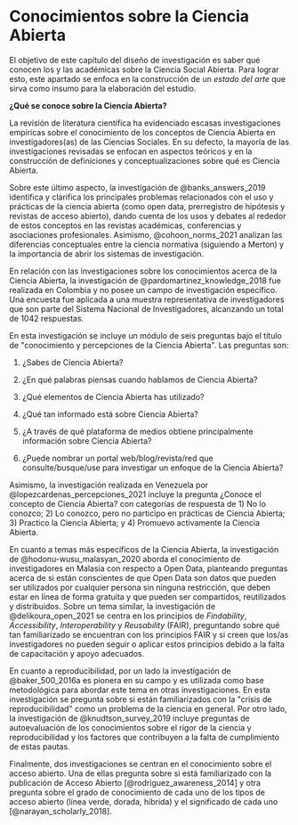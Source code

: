 # Conocimientos sobre la Ciencia Abierta

El objetivo de este capítulo del diseño de investigación es saber qué conocen los y las académicas sobre la Ciencia Social Abierta. Para lograr esto, este apartado se enfoca en la construcción de un *estado del arte* que sirva como insumo para la elaboración del estudio.

**¿Qué se conoce sobre la Ciencia Abierta?**

La revisión de literatura científica ha evidenciado escasas investigaciones empíricas sobre el conocimiento de los conceptos de Ciencia Abierta en investigadores(as) de las Ciencias Sociales. En su defecto, la mayoría de las investigaciones revisadas se enfocan en aspectos teóricos y en la construcción de definiciones y conceptualizaciones sobre qué es Ciencia Abierta.

Sobre este último aspecto, la investigación de @banks_answers_2019 identifica y clarifica los principales problemas relacionados con el uso y prácticas de la ciencia abierta (como open data, prerregistro de hipótesis y revistas de acceso abierto), dando cuenta de los usos y debates al rededor de estos conceptos en las revistas académicas, conferencias y asociaciones profesionales. Asimismo, @cohoon_norms_2021 analizan las diferencias conceptuales entre la ciencia normativa (siguiendo a Merton) y la importancia de abrir los sistemas de investigación.

En relación con las investigaciones sobre los conocimientos acerca de la Ciencia Abierta, la investigación de @pardomartinez_knowledge_2018 fue realizada en Colombia y no posee un campo de investigación específico. Una encuesta fue aplicada a una muestra representativa de investigadores que son parte del Sistema Nacional de Investigadores, alcanzando un total de 1042 respuestas.

En esta investigación se incluye un módulo de seis preguntas bajo el título de "conocimiento y percepciones de la Ciencia Abierta". Las preguntas son:


1) ¿Sabes de Ciencia Abierta?

2) ¿En qué palabras piensas cuando hablamos de Ciencia Abierta?

3) ¿Qué elementos de Ciencia Abierta has utilizado?

4) ¿Qué tan informado está sobre Ciencia Abierta?

5) ¿A través de qué plataforma de medios obtiene principalmente información sobre Ciencia Abierta?

6) ¿Puede nombrar un portal web/blog/revista/red que consulte/busque/use para investigar un enfoque de la Ciencia Abierta?

Asimismo, la investigación realizada en Venezuela por @lopezcardenas_percepciones_2021 incluye la pregunta ¿Conoce el concepto de Ciencia Abierta? con categorías de respuesta de 1) No lo conozco; 2) Lo conozco, pero no participo en prácticas de Ciencia Abierta; 3) Practico la Ciencia Abierta; y 4) Promuevo activamente la Ciencia Abierta.

En cuanto a temas más específicos de la Ciencia Abierta, la investigación de @hodonu-wusu_malasyan_2020 aborda el conocimiento de investigadores en Malasia con respecto a Open Data, planteando preguntas acerca de si están conscientes de que Open Data son datos que pueden ser utilizados por cualquier persona sin ninguna restricción, que deben estar en línea de forma gratuita y que pueden ser compartidos, reutilizados y distribuidos. Sobre un tema similar, la investigación de @delikoura_open_2021 se centra en los principios de *Findability*, *Accessibility*, *Interoperability* y *Reusability* (FAIR), preguntando sobre qué tan familiarizado se encuentran con los principios FAIR y si creen que los/as investigadores no pueden seguir o aplicar estos principios debido a la falta de capacitación y apoyo adecuados.

En cuanto a reproducibilidad, por un lado la investigación de @baker_500_2016a es pionera en su campo y es utilizada como base metodológica para abordar este tema en otras investigaciones. En esta investigación se pregunta sobre si están familiarizados con la "crisis de reproducibilidad" como un problema de la ciencia en general. Por otro lado, la investigación de @knudtson_survey_2019 incluye preguntas de autoevaluación de los conocimientos sobre el rigor de la ciencia y reproducibilidad y los factores que contribuyen a la falta de cumplimiento de estas pautas.

Finalmente, dos investigaciones se centran en el conocimiento sobre el acceso abierto. Una de ellas pregunta sobre si está familiarizado con la publicación de Acceso Abierto [@rodriguez_awareness_2014] y otra pregunta sobre el grado de conocimiento de cada uno de los tipos de acceso abierto (línea verde, dorada, híbrida) y el significado de cada uno [@narayan_scholarly_2018].




